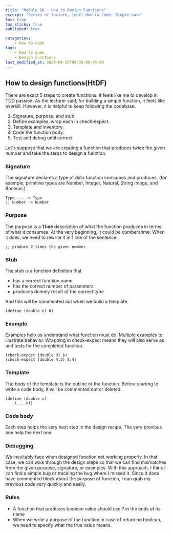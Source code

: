 ```yaml
---
title: "Module 1b - How to Design Functions"
excerpt: "Series of lecture, [edX] How to Code: Simple data"
toc: true
toc_sticky: true
published: true

categories:
    - How to Code
tags:
    - How to Code
    - Design Functions
last_modified_at: 2020-04-26T08:06:00-05:00
---
```


## How to design functions(HtDF) 
There are exact 5 steps to create functions. It feels like me to develop in TDD passion. As the lecturer said, for building a simple function, it feels like overkill. However, it is helpful to keep following the codebase. 

1. Signature, purpose, and stub.
2. Define examples, wrap each in check-expect.
3. Template and inventory.
4. Code the function body.
5. Test and debug until correct

Let's suppose that we are creating a function that produces twice the given number and take the steps to design a function.


### Signature 
The signature declares a type of data function consumes and produces. (for example, primitive types are Number, Integer, Natural, String Image, and Boolean.)
```
Type ... -> Type
;; Number -> Number
```


### Purpose 
The purpose is a **1 line** description of what the function produces in terms of what it consumes. At the very beginning, it could be cumbersome. When it does, we need to rewrite it in 1 line of the sentence. 
```
;; produce 2 times the given number
```


### Stub
The stub is a function definition that 
* has a correct function name 
* has the correct number of parameters
* produces dummy result of the correct type 

And this will be commented out when we build a template. 
```
(define (double n) 0)
```


### Example 
Examples help us understand what function must do. Multiple examples to illustrate behavior. Wrapping in check-expect means they will also serve as unit tests for the completed function.
```
(check-expect (double 3) 6)
(check-expect (double 4.2) 8.4)
```


### Template
The body of the template is the outline of the function. Before starting to write a code body, it will be commented out or deleted. 
```
(define (double n)
    (... n))
```


### Code body 
Each step helps the very next step in the design recipe. The very previous one help the next one. 


### Debugging 
We inevitably face when designed function not working properly. In that case, we can walk through the design steps so that we can find mismatches from the given purpose, signature, or examples. With this approach, I think I can find a simple bug or tracking the bug where I missed it. Since it does have commented block about the purpose of function, I can grab my previous code very quickly and easily. 


### Rules 
- A function that produces boolean value should use ? in the ends of its name 
- When we write a purpose of the function in case of returning boolean, we need to specify what the true value means.